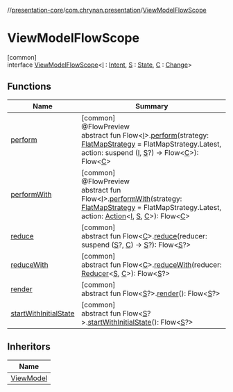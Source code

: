 //[presentation-core](../../../index.md)/[com.chrynan.presentation](../index.md)/[ViewModelFlowScope](index.md)

# ViewModelFlowScope

[common]\
interface [ViewModelFlowScope](index.md)&lt;[I](index.md) : [Intent](../-intent/index.md), [S](index.md) : [State](../-state/index.md), [C](index.md) : [Change](../-change/index.md)&gt;

## Functions

| Name | Summary |
|---|---|
| [perform](perform.md) | [common]<br>@FlowPreview<br>abstract fun Flow&lt;[I](index.md)&gt;.[perform](perform.md)(strategy: [FlatMapStrategy](../-flat-map-strategy/index.md) = FlatMapStrategy.Latest, action: suspend ([I](index.md), [S](index.md)?) -&gt; Flow&lt;[C](index.md)&gt;): Flow&lt;[C](index.md)&gt; |
| [performWith](perform-with.md) | [common]<br>@FlowPreview<br>abstract fun Flow&lt;[I](index.md)&gt;.[performWith](perform-with.md)(strategy: [FlatMapStrategy](../-flat-map-strategy/index.md) = FlatMapStrategy.Latest, action: [Action](../-action/index.md)&lt;[I](index.md), [S](index.md), [C](index.md)&gt;): Flow&lt;[C](index.md)&gt; |
| [reduce](reduce.md) | [common]<br>abstract fun Flow&lt;[C](index.md)&gt;.[reduce](reduce.md)(reducer: suspend ([S](index.md)?, [C](index.md)) -&gt; [S](index.md)?): Flow&lt;[S](index.md)?&gt; |
| [reduceWith](reduce-with.md) | [common]<br>abstract fun Flow&lt;[C](index.md)&gt;.[reduceWith](reduce-with.md)(reducer: [Reducer](../-reducer/index.md)&lt;[S](index.md), [C](index.md)&gt;): Flow&lt;[S](index.md)?&gt; |
| [render](render.md) | [common]<br>abstract fun Flow&lt;[S](index.md)?&gt;.[render](render.md)(): Flow&lt;[S](index.md)?&gt; |
| [startWithInitialState](start-with-initial-state.md) | [common]<br>abstract fun Flow&lt;[S](index.md)?&gt;.[startWithInitialState](start-with-initial-state.md)(): Flow&lt;[S](index.md)?&gt; |

## Inheritors

| Name |
|---|
| [ViewModel](../-view-model/index.md) |
